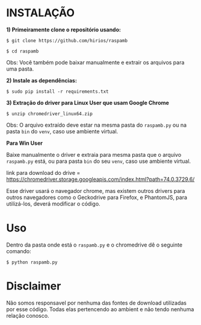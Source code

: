# INSTALAÇÃO 

**1) Primeiramente clone o repositório usando:**

```
$ git clone https://github.com/hirios/raspamb
```

```
$ cd raspamb
```

Obs: Você também pode baixar manualmente e extrair os arquivos para uma pasta.


**2) Instale as dependências:**

```
$ sudo pip install -r requirements.txt
```

**3) Extração do driver para Linux User que usam Google Chrome**

```
$ unzip chromedriver_linux64.zip
```

Obs: O arquivo extraído deve estar na mesma pasta do `raspamb.py` ou na pasta `bin` do `venv`, caso use ambiente virtual.

**Para Win User**

Baixe manualmente o driver e extraia para mesma pasta que o arquivo `raspamb.py` está, ou para pasta `bin` do seu `venv`, caso use ambiente virtual.

link para download do drive = https://chromedriver.storage.googleapis.com/index.html?path=74.0.3729.6/

Esse driver usará o navegador chrome, mas existem outros drivers para outros navegadores como o Geckodrive  para Firefox, e PhantomJS, para utilizá-los, deverá modificar o código.


# Uso

Dentro da pasta onde está o `raspamb.py` e o chromedrive dê o seguinte comando:

```
$ python raspamb.py
```

# Disclaimer
Não somos responsavel por nenhuma das fontes de download utilizadas por esse código. Todas elas pertencendo ao ambient e não tendo nenhuma relação conosco.

